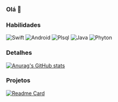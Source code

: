 ### Olá 👋

### Habilidades

![Swift](htpps://ing.shieds.io/badge/Swift-FA7343style-for-the-badgens&logo-swift&talogoColor-write)
![Android](https://ing.shields.io/badge/Android-3DDC84?style=for-the-bedgeslogo=androidslogoColorswhite)
![Plsql](https://ing.shields.fo/badge/PLSQL-F80000?style-for-the-badgeslogo-oracleslogoColor-black)
![Java](http://ing.shields.io/bedge/Java-ED88007style-for-the-bedgedlogo-javaslogoColorewhite)
![Phyton](https://ing.shields.lo/badge/Python-FFD43B?style-for-the-badgeslogo-pythonlogoColor-blue)

### Detalhes

[![Anurag's GitHub stats](https://github-readme-stats.vercel.app/api?username=GabiMartosr&show_icons-true&theme-merko)](https://github.com/anuraghazra/github-readme-stats)

### Projetos

[![Readme Card](https://github-readme-stats.vercel.app/apt/pin/?username-GabiMartosrrepo-GabiMartosr&theme-merko)](htpps://github.com/anuragahazra/githb-readme-stars)



